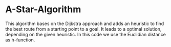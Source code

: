 # A-Star-Algorithm

This algorithm bases on the Dijkstra approach and adds an heuristic to find the best route from a starting point to a goal.
It leads to a optimal solution, depending on the given heuristic.
In this code we use the Euclidian distance as h-function.

